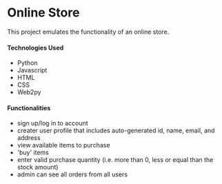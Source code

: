 # Online Store
This project emulates the functionality of an online store.

#### Technologies Used
* Python
* Javascript
* HTML
* CSS
* Web2py

#### Functionalities
* sign up/log in to account 
* creater user profile that includes auto-generated id, name, email, and address
* view available items to purchase
* 'buy' items
* enter valid purchase quantity (i.e. more than 0, less or equal than the stock amount)
* admin can see all orders from all users
